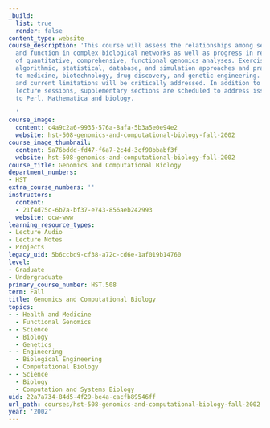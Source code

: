 ```yaml
---
_build:
  list: true
  render: false
content_type: website
course_description: 'This course will assess the relationships among sequence, structure,
  and function in complex biological networks as well as progress in realistic modeling
  of quantitative, comprehensive, functional genomics analyses. Exercises will include
  algorithmic, statistical, database, and simulation approaches and practical applications
  to medicine, biotechnology, drug discovery, and genetic engineering. Future opportunities
  and current limitations will be critically addressed. In addition to the regular
  lecture sessions, supplementary sections are scheduled to address issues related
  to Perl, Mathematica and biology.

  '
course_image:
  content: c4a9c2a6-9935-576a-8afa-5b3a5e0e94e2
  website: hst-508-genomics-and-computational-biology-fall-2002
course_image_thumbnail:
  content: 5a76bddd-fd47-f6a7-2c4d-3cf98bbabf3f
  website: hst-508-genomics-and-computational-biology-fall-2002
course_title: Genomics and Computational Biology
department_numbers:
- HST
extra_course_numbers: ''
instructors:
  content:
  - 21f4d75c-6b7a-bf37-e743-856aeb242993
  website: ocw-www
learning_resource_types:
- Lecture Audio
- Lecture Notes
- Projects
legacy_uid: 5b6ccbd9-cf38-a72c-cd6e-1af019b14760
level:
- Graduate
- Undergraduate
primary_course_number: HST.508
term: Fall
title: Genomics and Computational Biology
topics:
- - Health and Medicine
  - Functional Genomics
- - Science
  - Biology
  - Genetics
- - Engineering
  - Biological Engineering
  - Computational Biology
- - Science
  - Biology
  - Computation and Systems Biology
uid: 22a7a734-84d5-4f29-be4a-cacfb89546ff
url_path: courses/hst-508-genomics-and-computational-biology-fall-2002
year: '2002'
---
```


